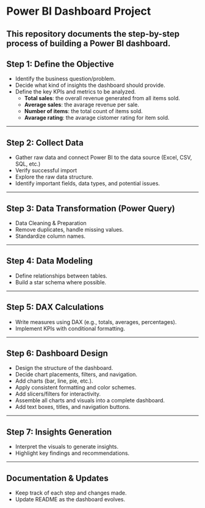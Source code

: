 # Power BI Dashboard Project

This repository documents the step-by-step process of building a Power BI dashboard.
---

## Step 1: Define the Objective
- Identify the business question/problem.
- Decide what kind of insights the dashboard should provide.
- Define the key KPIs and metrics to be analyzed.
    * **Total sales**: the overall revenue generated from all items sold.
    * **Average sales**: the avarage revenue per sale.
    * **Number of items**: the total count of items sold.
    * **Avarage rating**: the avarage cistomer rating for item sold.

---

## Step 2:  Collect Data
- Gather raw data and connect Power BI to the data source (Excel, CSV, SQL, etc.)
- Verify successful import
- Explore the raw data structure.
- Identify important fields, data types, and potential issues.

---

## Step 3:  Data Transformation (Power Query)
- Data Cleaning & Preparation
- Remove duplicates, handle missing values.
- Standardize column names.

---

## Step 4: Data Modeling
- Define relationships between tables.
- Build a star schema where possible.

---

## Step 5: DAX Calculations
- Write measures using DAX (e.g., totals, averages, percentages).
- Implement KPIs with conditional formatting.

---

## Step 6: Dashboard Design
- Design the structure of the dashboard.
- Decide chart placements, filters, and navigation.
- Add charts (bar, line, pie, etc.).
- Apply consistent formatting and color schemes.
- Add slicers/filters for interactivity.
- Assemble all charts and visuals into a complete dashboard.
- Add text boxes, titles, and navigation buttons.

---

## Step 7: Insights Generation
- Interpret the visuals to generate insights.
- Highlight key findings and recommendations.

---

## Documentation & Updates
- Keep track of each step and changes made.
- Update README as the dashboard evolves.
